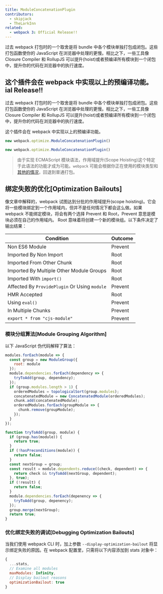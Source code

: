 ```yaml
---
title: ModuleConcatenationPlugin
contributors:
  - skipjack
  - TheLarkInn
related:
  - webpack 3: Official Release!!
---
```


过去 webpack 打包时的一个取舍是将 bundle 中各个模块单独打包成闭包。这些打包函数使你的 JavaScript 在浏览器中处理的更慢。相比之下，一些工具像 Closure Compiler 和 RollupJS 可以提升(hoist)或者预编译所有模块到一个闭包中，提升你的代码在浏览器中的执行速度。

这个插件会在 webpack 中实现以上的预编译功能。
ial Release!!
---

过去 webpack 打包时的一个取舍是将 bundle 中各个模块单独打包成闭包。这些打包函数使你的 JavaScript 在浏览器中处理的更慢。相比之下，一些工具像 Closure Compiler 和 RollupJS 可以提升(hoist)或者预编译所有模块到一个闭包中，提升你的代码在浏览器中的执行速度。

这个插件会在 webpack 中实现以上的预编译功能。

``` js
new webpack.optimize.ModuleConcatenationPlugin()
```

``` js
new webpack.optimize.ModuleConcatenationPlugin()
```

> 由于实现 ECMAScript 模块语法，作用域提升(Scope Hoisting)这个特定于此语法的功能才成为可能。`webpack` 可能会根据你正在使用的模块类型和[其他的情况](https://medium.com/webpack/webpack-freelancing-log-book-week-5-7-4764be3266f5)，回退到普通打包。


## 绑定失败的优化[Optimization Bailouts]

像文章中解释的，webpack 试图达到分批的作用域提升(scope hoisting)。它会将一些模块绑定到一个作用域内，但并不是任何情况下都会这么做。如果 webpack 不能绑定模块，将会有两个选择 Prevent 和 Root，Prevent 意思是模块必须在自己的作用域内。 Root 意味着将创建一个新的模块组。以下条件决定了输出结果：

Condition                                     | Outcome
--------------------------------------------- | --------
Non ES6 Module                                | Prevent
Imported By Non Import                        | Root
Imported From Other Chunk                     | Root
Imported By Multiple Other Module Groups      | Root
Imported With `import()`                      | Root
Affected By `ProvidePlugin` Or Using `module` | Prevent
HMR Accepted                                  | Root
Using `eval()`                                | Prevent
In Multiple Chunks                            | Prevent
`export * from "cjs-module"`                  | Prevent


### 模块分组算法[Module Grouping Algorithm]

以下 JavaScript 伪代码解释了算法：

```js
modules.forEach(module => {
  const group = new ModuleGroup({
    root: module
  });
  module.dependencies.forEach(dependency => {
    tryToAdd(group, dependency);
  });
  if (group.modules.length > 1) {
    orderedModules = topologicalSort(group.modules);
    concatenatedModule = new ConcatenatedModule(orderedModules);
    chunk.add(concatenatedModule);
    orderedModules.forEach(groupModule => {
      chunk.remove(groupModule);
    });
  }
});

function tryToAdd(group, module) {
  if (group.has(module)) {
    return true;
  }
  if (!hasPreconditions(module)) {
    return false;
  }
  const nextGroup = group;
  const result = module.dependents.reduce((check, dependent) => {
    return check && tryToAdd(nextGroup, dependent);
  }, true);
  if (!result) {
    return false;
  }
  module.dependencies.forEach(depenency => {
    tryToAdd(group, depenency);
  });
  group.merge(nextGroup);
  return true;
}
```


### 优化绑定失败的调试[Debugging Optimization Bailouts]

当我们使用 webpack CLI 时，加上参数 `--display-optimization-bailout` 将显示绑定失败的原因。在 webpack 配置里，只需将以下内容添加到 stats 对象中：

```js
{
  ...stats,
  // Examine all modules
  maxModules: Infinity,
  // Display bailout reasons
  optimizationBailout: true
}
```
